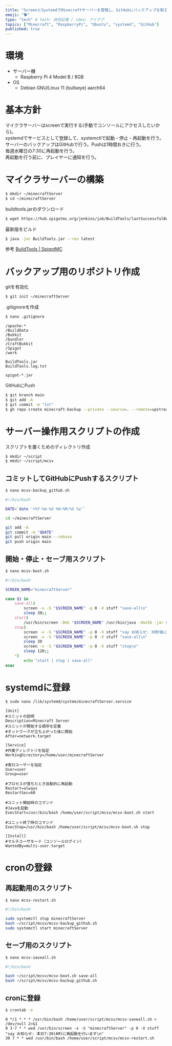 ```yaml
---
title: "ScreenとSystemdでMinecraftサーバーを管理し、GitHubにバックアップを取る"
emoji: "🐕"
type: "tech" # tech: 技術記事 / idea: アイデア
topics: ["Minecraft", "RaspberryPi", "Ubuntu", "systemd", "GitHub"]
published: true
---
```


# 環境
- サーバー機
  - Raspberry Pi 4 Model B / 8GB
- OS
  - Debian GNU/Linux 11 (bullseye) aarch64

# 基本方針
マイクラサーバーはscreenで実行する(手動でコンソールにアクセスしたいから)。  
systemdでサービスとして登録して、systemctlで起動・停止・再起動を行う。  
サーバーのバックアップはGitHubで行う。Pushは1時間おきに行う。  
毎週水曜日の7:30に再起動を行う。  
再起動を行う前に、プレイヤーに通知を行う。

# マイクラサーバーの構築

```zsh
$ mkdir ~/minecraftServer
$ cd ~/minecraftServer
```

buildtools.jarのダウンロード  
```zsh
$ wget https://hub.spigotmc.org/jenkins/job/BuildTools/lastSuccessfulBuild/artifact/target/BuildTools.jar
```

最新版をビルド
```zsh
$ java -jar BuildTools.jar --rev latest
```


参考 [BuildTools | SpigotMC](https://www.spigotmc.org/wiki/buildtools/)

# バックアップ用のリポジトリ作成
gitを有効化
```zsh
$ git init ~/minecraftServer
```

.gitignoreを作成
```zsh
$ nano .gitignore
```

```.gitignore
/apache-*
/BuildData
/Bukkit
/bundler
/CraftBukkit
/Spigot
/work

BuildTools.jar
BuildTools.log.txt

spigot-*.jar
```

GitHubにPush
```zsh
$ git branch main
$ git add -A
$ git commit -m "1st"
$ gh repo create minecraft-backup --private --source=. --remote=upstream
```

# サーバー操作用スクリプトの作成
スクリプトを置くためのディレクトリ作成
```zsh
$ mkdir ~/script
$ mkdir ~/script/mcsv
```

## コミットしてGitHubにPushするスクリプト
```zsh
$ nano mcsv-backup_github.sh
```

```bash
#!/bin/bash

DATE=`date '+%Y-%m-%d %H:%M:%S %z'`

cd ~/minecraftServer

git add -A
git commit -m "$DATE"
git pull origin main --rebase
git push origin main
```

## 開始・停止・セーブ用スクリプト
```zsh
$ nano mcsv-boot.sh
```

```bash
#!/bin/bash

SCREEN_NAME="minecraftServer"

case $1 in
    save-all)
        screen -x -S "$SCREEN_NAME" -p 0 -X stuff "save-all\n"
        sleep 30;;
    start)
        /usr/bin/screen -DmS "$SCREEN_NAME" /usr/bin/java -Xmx5G -jar spigot-1.20.4.jar nogui;;
    stop)
        screen -x -S "$SCREEN_NAME" -p 0 -X stuff "say お知らせ: 30秒後にサーバーを再起動します\n"
        screen -x -S "$SCREEN_NAME" -p 0 -X stuff "save-all\n"
        sleep 30
        screen -x -S "$SCREEN_NAME" -p 0 -X stuff "stop\n"
        sleep 120;;
    *)
        echo "start | stop | save-all"
esac
```

# systemdに登録
```zsh
$ sudo nano /lib/systemd/system/minecraftServer.service
```

```service
[Unit]
#ユニットの説明
Description=Minecraft Server
#ユニットが開始する順序を定義
#ネットワークが立ち上がった後に開始
After=network.target

[Service]
#作業ディレクトリを指定
WorkingDirectory=/home/user/minecraftServer

#実行ユーザーを指定
User=user
Group=user

#プロセスが落ちたとき自動的に再起動
Restart=always
RestartSec=60

#ユニット開始時のコマンド
#Javaを起動
ExecStart=/usr/bin/bash /home/user/script/mcsv/mcsv-boot.sh start

#ユニット終了時のコマンド
ExecStop=/usr/bin/bash /home/user/script/mcsv/mcsv-boot.sh stop

[Install]
#マルチユーザモード（コンソールログイン）
WantedBy=multi-user.target
```

# cronの登録

## 再起動用のスクリプト
```zsh
$ nano mcsv-restart.sh
```

```bash
#!/bin/bash

sudo systemctl stop minecraftServer
bash ~/script/mcsv/mcsv-backup_github.sh
sudo systemctl start minecraftServer
```

## セーブ用のスクリプト
```zsh
$ nano mcsv-saveall.sh
```

```bash
#!/bin/bash

bash ~/script/mcsv/mcsv-boot.sh save-all
bash ~/script/mcsv/mcsv-backup_github.sh
```

## cronに登録
```zsh
$ crontab -e
```

```cron
0 */1 * * * /usr/bin/bash /home/user/script/mcsv/mcsv-saveall.sh > /dev/null 2>&1
0 3-7 * * wed /usr/bin/screen -x -S "minecraftServer" -p 0 -X stuff "say お知らせ: 本日7:30(AM)に再起動を行います\n"
30 7 * * wed /usr/bin/bash /home/user/script/mcsv/mcsv-restart.sh
```